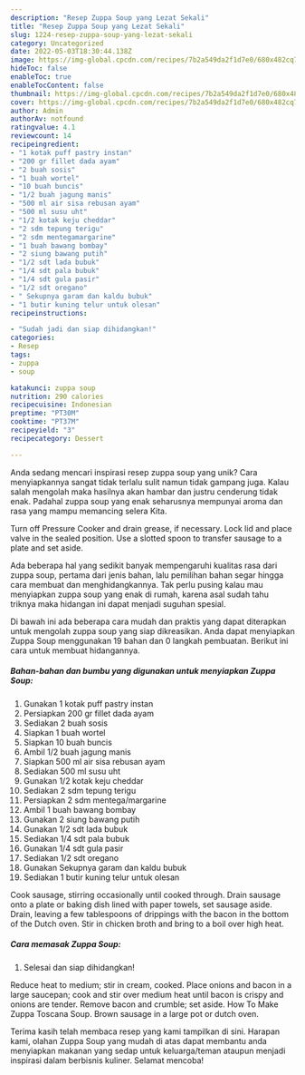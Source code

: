 ```yaml
---
description: "Resep Zuppa Soup yang Lezat Sekali"
title: "Resep Zuppa Soup yang Lezat Sekali"
slug: 1224-resep-zuppa-soup-yang-lezat-sekali
category: Uncategorized
date: 2022-05-03T18:30:44.138Z
image: https://img-global.cpcdn.com/recipes/7b2a549da2f1d7e0/680x482cq70/zuppa-soup-foto-resep-utama.jpg
hideToc: false
enableToc: true
enableTocContent: false
thumbnail: https://img-global.cpcdn.com/recipes/7b2a549da2f1d7e0/680x482cq70/zuppa-soup-foto-resep-utama.jpg
cover: https://img-global.cpcdn.com/recipes/7b2a549da2f1d7e0/680x482cq70/zuppa-soup-foto-resep-utama.jpg
author: Admin
authorAv: notfound
ratingvalue: 4.1
reviewcount: 14
recipeingredient:
- "1 kotak puff pastry instan"
- "200 gr fillet dada ayam"
- "2 buah sosis"
- "1 buah wortel"
- "10 buah buncis"
- "1/2 buah jagung manis"
- "500 ml air sisa rebusan ayam"
- "500 ml susu uht"
- "1/2 kotak keju cheddar"
- "2 sdm tepung terigu"
- "2 sdm mentegamargarine"
- "1 buah bawang bombay"
- "2 siung bawang putih"
- "1/2 sdt lada bubuk"
- "1/4 sdt pala bubuk"
- "1/4 sdt gula pasir"
- "1/2 sdt oregano"
- " Sekupnya garam dan kaldu bubuk"
- "1 butir kuning telur untuk olesan"
recipeinstructions:

- "Sudah jadi dan siap dihidangkan!"
categories:
- Resep
tags:
- zuppa
- soup

katakunci: zuppa soup 
nutrition: 290 calories
recipecuisine: Indonesian
preptime: "PT30M"
cooktime: "PT37M"
recipeyield: "3"
recipecategory: Dessert

---
```





Anda sedang mencari inspirasi resep zuppa soup yang unik? Cara menyiapkannya sangat tidak terlalu sulit namun tidak gampang juga. Kalau salah mengolah maka hasilnya akan hambar dan justru cenderung tidak enak. Padahal zuppa soup yang enak seharusnya mempunyai aroma dan rasa yang mampu memancing selera Kita.





Turn off Pressure Cooker and drain grease, if necessary. Lock lid and place valve in the sealed position. Use a slotted spoon to transfer sausage to a plate and set aside.

Ada beberapa hal yang sedikit banyak mempengaruhi kualitas rasa dari zuppa soup, pertama dari jenis bahan, lalu pemilihan bahan segar hingga cara membuat dan menghidangkannya. Tak perlu pusing kalau mau menyiapkan zuppa soup yang enak di rumah, karena asal sudah tahu triknya maka hidangan ini dapat menjadi suguhan spesial.






Di bawah ini ada beberapa cara mudah dan praktis yang dapat diterapkan untuk mengolah zuppa soup yang siap dikreasikan. Anda dapat menyiapkan Zuppa Soup menggunakan 19 bahan dan 0 langkah pembuatan. Berikut ini cara untuk membuat hidangannya.

<!--inarticleads1-->

##### Bahan-bahan dan bumbu yang digunakan untuk menyiapkan Zuppa Soup:

1. Gunakan 1 kotak puff pastry instan
1. Persiapkan 200 gr fillet dada ayam
1. Sediakan 2 buah sosis
1. Siapkan 1 buah wortel
1. Siapkan 10 buah buncis
1. Ambil 1/2 buah jagung manis
1. Siapkan 500 ml air sisa rebusan ayam
1. Sediakan 500 ml susu uht
1. Gunakan 1/2 kotak keju cheddar
1. Sediakan 2 sdm tepung terigu
1. Persiapkan 2 sdm mentega/margarine
1. Ambil 1 buah bawang bombay
1. Gunakan 2 siung bawang putih
1. Gunakan 1/2 sdt lada bubuk
1. Sediakan 1/4 sdt pala bubuk
1. Gunakan 1/4 sdt gula pasir
1. Sediakan 1/2 sdt oregano
1. Gunakan  Sekupnya garam dan kaldu bubuk
1. Sediakan 1 butir kuning telur untuk olesan


Cook sausage, stirring occasionally until cooked through. Drain sausage onto a plate or baking dish lined with paper towels, set sausage aside. Drain, leaving a few tablespoons of drippings with the bacon in the bottom of the Dutch oven. Stir in chicken broth and bring to a boil over high heat. 

<!--inarticleads2-->

##### Cara memasak Zuppa Soup:


1. Selesai dan siap dihidangkan!

Reduce heat to medium; stir in cream, cooked. Place onions and bacon in a large saucepan; cook and stir over medium heat until bacon is crispy and onions are tender. Remove bacon and crumble; set aside. How To Make Zuppa Toscana Soup. Brown sausage in a large pot or dutch oven. 

Terima kasih telah membaca resep yang kami tampilkan di sini. Harapan kami, olahan Zuppa Soup yang mudah di atas dapat membantu anda menyiapkan makanan yang sedap untuk keluarga/teman ataupun menjadi inspirasi dalam berbisnis kuliner. Selamat mencoba!
